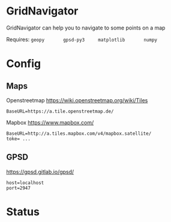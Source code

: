 # GridNavigator
GridNavigator can help you to navigate to some points on a map

Requires:
`geopy  	
gpsd-py3  	
matplotlib  	
numpy  	
`
# Config
## Maps
Openstreetmap https://wiki.openstreetmap.org/wiki/Tiles    
```
BaseURL=https://a.tile.openstreetmap.de/
```  

Mapbox https://www.mapbox.com/  
```
BaseURL=http://a.tiles.mapbox.com/v4/mapbox.satellite/  
toke= ...
```

## GPSD
https://gpsd.gitlab.io/gpsd/  
```
host=localhost
port=2947
```

# Status